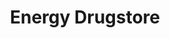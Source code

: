 ---
title: "Energy Drugstore"
url: /san-lorenzo/energy-drugstore-avenida-mariscal-jose-felix-estigarribia/
shop: farmacia
---